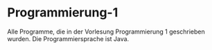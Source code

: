 # Programmierung-1
Alle Programme, die in der Vorlesung Programmierung 1 geschrieben wurden. Die Programmiersprache ist Java.
